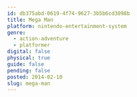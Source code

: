 ```yaml
---
id: db375abd-0619-4f74-9627-3b5b6cd3098b
title: Mega Man
platform: nintendo-entertainment-system
genre:
  - action-adventure
  - platformer
digital: false
physical: true
guide: false
pending: false
posted: 2014-02-10
slug: mega-man
---
```

